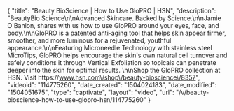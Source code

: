 {
    "title": "Beauty BioScience | How to Use GloPRO | HSN",
    "description": "BeautyBio Science\n\nAdvanced Skincare. Backed by Science.\n\nJamie O'Banion, shares with us how to use GloPRO around your eyes, face, and body.\n\nGloPRO is a patented anti-aging tool that helps skin appear firmer, smoother, and more luminous for a rejuvenated, youthful appearance.\n\nFeaturing Microneedle Technology with stainless steel MicroTips, GloPRO helps encourage the skin's own natural cell turnover and safely conditions it through Vertical Exfoliation so topicals can penetrate deeper into the skin for optimal results. \n\nShop the GloPRO collection at HSN. Visit https:\/\/www.hsn.com\/shop\/beauty-bioscience\/8357",
    "videoid": "114775260",
    "date_created": "1504024183",
    "date_modified": "1504051675",
    "type": "captivate",
    "layout": "video",
    "url": "\/v\/beauty-bioscience-how-to-use-glopro-hsn\/114775260"
}
